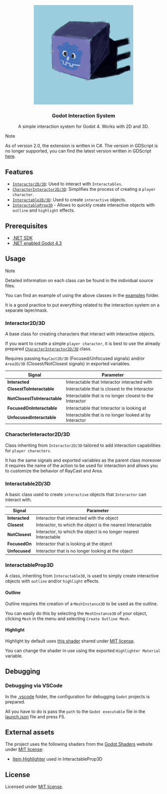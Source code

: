 <div align="center">
	<img src="./icon.png" width="320px" />
	<h3>Godot Interaction System</h3>
	<p />
	<p>A simple interaction system for Godot 4. Works with 2D and 3D.</p>
</div>

> [!NOTE]
> As of version 2.0, the extension is written in C#.
> The version in GDScript is no longer supported, you can find the latest version written in GDScript [here](https://github.com/MASSHUU12/godot-interaction-system/tree/v1.5.0).

## Features

-   [`Interactor2D/3D`](#interactor2d3d): Used to interact with `Interactables`.
-   [`CharacterInteractor2D/3D`](#characterinteractor2d3d): Simplifies the process of creating a `player character`.
-   [`Interactable2D/3D`](#interactable2d3d): Used to create `interactive` objects.
-   [`InteractableProp3D`](#interactableprop3d) - Allows to quickly create interactive objects with `outline` and `highlight` effects.

## Prerequisites

-   [.NET SDK](https://dotnet.microsoft.com/download)
-   [.NET enabled Godot 4.3](https://godotengine.org/download)

## Usage

> [!NOTE]
> Detailed information on each class can be found in the individual source files.

You can find an example of using the above classes in the [examples](./examples) folder.

It is a good practice to put everything related to the interaction system on a separate layer/mask.

### Interactor2D/3D

A base class for creating characters that interact with interactive objects.

If you want to create a simple `player character`, it is best to use the already prepared [`CharacterInteractor2D/3D`](#characterinteractor2d3d) class.

Requires passing `RayCast2D/3D` (Focused/Unfocused signals) and/or `Area2D/3D` (Closest/NotClosest signals) in exported variables.

| Signal                       | Parameter                                                |
| ---------------------------- | -------------------------------------------------------- |
| **Interacted**               | Interactable that Interactor interacted with             |
| **ClosestToInteractable**    | Interactable that is closest to the Interactor           |
| **NotClosestToInteractable** | Interactable that is no longer closest to the Interactor |
| **FocusedOnInteractable**    | Interactable that Interactor is looking at               |
| **UnfocusedInteractable**    | Interactable that is no longer looked at by Interactor   |

### CharacterInteractor2D/3D

Class inheriting from `Interactor2D/3D` tailored to add interaction capabilities for `player characters`.

It has the same signals and exported variables as the parent class moreover it requires the name of the action to be used for interaction and allows you to customize the behavior of RayCast and Area.

### Interactable2D/3D

A basic class used to create `interactive` objects that `Interactor` can interact with.

| Signal         | Parameter                                                         |
| -------------- | ----------------------------------------------------------------- |
| **Interacted** | Interactor that interacted with the object                        |
| **Closest**    | Interactor, to which the object is the nearest Interactable       |
| **NotClosest** | Interactor, to which the object is no longer nearest Interactable |
| **FocusedOn**  | Interactor that is looking at the object                          |
| **Unfocused**  | Interactor that is no longer looking at the object                |

### InteractableProp3D

A class, inheriting from `Interactable3D`, is used to simply create interactive objects with `outline` and/or `highlight` effects.

#### Outline

Outline requires the creation of a `MeshInstance3D` to be used as the outline.

You can easily do this by selecting the `MeshInstance3D` of your object, clicking `Mesh` in the menu and selecting `Create Outline Mesh`.

#### Highlight

Highlight by default uses [this shader](https://godotshaders.com/shader/collectable-item-shining-highlight/) shared under [MIT license](https://opensource.org/licenses/MIT).

You can change the shader in use using the exported `Highlighter Material` variable.

## Debugging

### Debugging via VSCode

In the [.vscode](./.vscode) folder, the configuration for debugging `Godot` projects is prepared.

All you have to do is pass the `path` to the `Godot executable` file in the [launch.json](./.vscode/launch.json) file and press F5.

## External assets

The project uses the following shaders from the [Godot Shaders](https://godotshaders.com/shader/collectable-item-shining-highlight/) website under [MIT license](https://opensource.org/licenses/MIT):

-   [Item Highlighter](https://godotshaders.com/shader/collectable-item-shining-highlight/) used in InteractableProp3D

## License

Licensed under [MIT license](./LICENSE).
